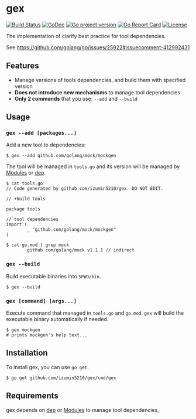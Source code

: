 # gex

[![Build Status](https://travis-ci.com/izumin5210/gex.svg?branch=master)](https://travis-ci.com/izumin5210/gex)
[![GoDoc](https://godoc.org/github.com/izumin5210/gex?status.svg)](https://godoc.org/github.com/izumin5210/gex)
[![Go project version](https://badge.fury.io/go/github.com%2Fizumin5210%2Fgex.svg)](https://badge.fury.io/go/github.com%2Fizumin5210%2Fgex)
[![Go Report Card](https://goreportcard.com/badge/github.com/izumin5210/gex)](https://goreportcard.com/report/github.com/izumin5210/gex)
[![License](https://img.shields.io/github/license/izumin5210/gex.svg)](./LICENSE)

The implementation of clarify best practice for tool dependencies.

See https://github.com/golang/go/issues/25922#issuecomment-412992431


## Features

- Manage versions of tools dependencies, and build them with specified version
- **Does not introduce new mechanisms** to manage tool dependencies
- **Only 2 commands** that you use: `--add` and `--build`


## Usage

### `gex --add [packages...]`
Add a new tool to dependencies:

```
$ gex --add github.com/golang/mock/mockgen
```

The tool will be managed in `tools.go` and its version will be managed by [Modules](https://github.com/golang/go/wiki/Modules) or [dep](https://golang.github.io/dep/).

```
$ cat tools.go
// Code generated by github.com/izumin5210/gex. DO NOT EDIT.

// +build tools

package tools

// tool dependencies
import (
        _ "github.com/golang/mock/mockgen"
)

$ cat go.mod | grep mock
        github.com/golang/mock v1.1.1 // indirect
```


### `gex --build`
Build executable binaries into `$PWD/bin`.

```
$ gex --build
```


### `gex [command] [args...]`
Execute command that managed in `tools.go` and `go.mod`.
`gex` will build the executable binary automatically if needed.

```
$ gex mockgen
# prints mockgen's help text...
```


## Installation
To install gex, you can use `go get`.

```
$ go get github.com/izumin5210/gex/cmd/gex
```


## Requirements

gex depends on [dep](https://golang.github.io/dep/) or [Modules](https://github.com/golang/go/wiki/Modules) to manage tool dependencies,
